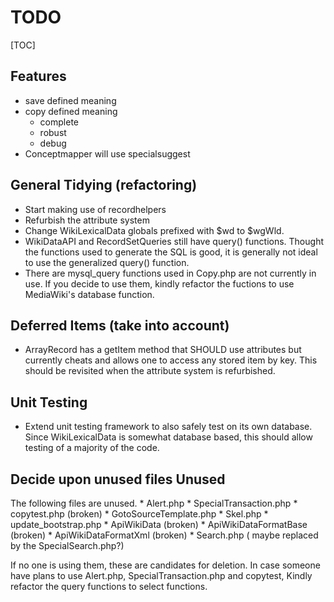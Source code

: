 TODO
====
[TOC]

Features
--------
* save defined meaning
* copy defined meaning
	* complete
	* robust
	* debug
* Conceptmapper will use specialsuggest

General Tidying (refactoring)
-----------------------------
* Start making use of recordhelpers
* Refurbish the attribute system
* Change WikiLexicalData globals prefixed with $wd to $wgWld.
* WikiDataAPI and RecordSetQueries still have query() functions.
  Thought the functions used to generate the SQL is good, it is
  generally not ideal to use the generalized query() function.
* There are mysql_query functions used in Copy.php are not currently
  in use. If you decide to use them, kindly refactor the fuctions to
  use MediaWiki's database function.

Deferred Items (take into account)
----------------------------------
* ArrayRecord has a getItem method that SHOULD use attributes
  but currently cheats and allows one to access any stored item
  by key. This should be revisited when the attribute system
  is refurbished.

Unit Testing
------------
* Extend unit testing framework to also safely test on its own database.
  Since WikiLexicalData is somewhat database based, this should allow testing
  of a majority of the code.

Decide upon unused files Unused
-------------------------------
The following files are unused.
	* Alert.php
	* SpecialTransaction.php
	* copytest.php (broken)
	* GotoSourceTemplate.php
	* Skel.php
	* update_bootstrap.php
	* ApiWikiData (broken)
	* ApiWikiDataFormatBase (broken)
	* ApiWikiDataFormatXml (broken)
	* Search.php ( maybe replaced by the SpecialSearch.php?)

If no one is using them, these are candidates for deletion. In case someone have
plans to use Alert.php, SpecialTransaction.php and copytest, Kindly refactor the
query functions to select functions.
